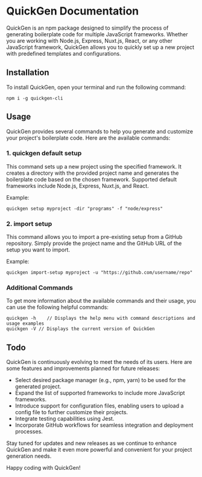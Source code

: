# QuickGen Documentation

QuickGen is an npm package designed to simplify the process of generating boilerplate code for multiple JavaScript frameworks. Whether you are working with Node.js, Express, Nuxt.js, React, or any other JavaScript framework, QuickGen allows you to quickly set up a new project with predefined templates and configurations.

## Installation

To install QuickGen, open your terminal and run the following command:

```
npm i -g quickgen-cli
```

## Usage

QuickGen provides several commands to help you generate and customize your project's boilerplate code. Here are the available commands:

### 1. quickgen default setup

This command sets up a new project using the specified framework. It creates a directory with the provided project name and generates the boilerplate code based on the chosen framework. Supported default frameworks include Node.js, Express, Nuxt.js, and React.

Example:

```
quickgen setup myproject -dir "programs" -f "node/express"
```

<!-- ### 2. custom setup

With this command, you can create a custom setup by specifying your own setup name. QuickGen will generate the necessary files and structure based on your custom setup.

Example:

```
quickgen custom-setup myproject -t "my-custom-setup"
``` -->

### 2. import setup

This command allows you to import a pre-existing setup from a GitHub repository. Simply provide the project name and the GitHub URL of the setup you want to import.

Example:

```
quickgen import-setup myproject -u "https://github.com/username/repo"
```

### Additional Commands

To get more information about the available commands and their usage, you can use the following helpful commands:

```
quickgen -h    // Displays the help menu with command descriptions and usage examples
quickgen -V // Displays the current version of QuickGen
```

## Todo

QuickGen is continuously evolving to meet the needs of its users. Here are some features and improvements planned for future releases:

* Select desired package manager (e.g., npm, yarn) to be used for the generated project.
* Expand the list of supported frameworks to include more JavaScript frameworks.
* Introduce support for configuration files, enabling users to upload a config file to further customize their projects.
* Integrate testing capabilities using Jest.
* Incorporate GitHub workflows for seamless integration and deployment processes.

Stay tuned for updates and new releases as we continue to enhance QuickGen and make it even more powerful and convenient for your project generation needs.

Happy coding with QuickGen!
